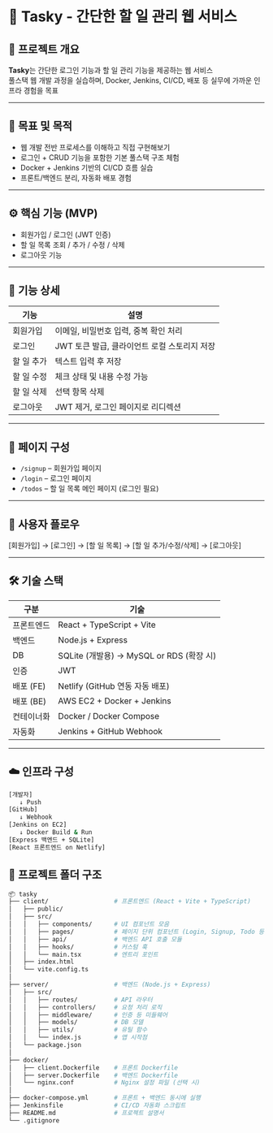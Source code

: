 # 📝 Tasky - 간단한 할 일 관리 웹 서비스

## 📌 프로젝트 개요

**Tasky**는 간단한 로그인 기능과 할 일 관리 기능을 제공하는 웹 서비스  
풀스택 웹 개발 과정을 실습하며, Docker, Jenkins, CI/CD, 배포 등 실무에 가까운 인프라 경험을 목표

---

## 🎯 목표 및 목적

- 웹 개발 전반 프로세스를 이해하고 직접 구현해보기
- 로그인 + CRUD 기능을 포함한 기본 풀스택 구조 체험
- Docker + Jenkins 기반의 CI/CD 흐름 실습
- 프론트/백엔드 분리, 자동화 배포 경험

---

## ⚙️ 핵심 기능 (MVP)

- 회원가입 / 로그인 (JWT 인증)
- 할 일 목록 조회 / 추가 / 수정 / 삭제
- 로그아웃 기능

---

## 📄 기능 상세

| 기능        | 설명                                      |
|-------------|-------------------------------------------|
| 회원가입     | 이메일, 비밀번호 입력, 중복 확인 처리         |
| 로그인       | JWT 토큰 발급, 클라이언트 로컬 스토리지 저장    |
| 할 일 추가    | 텍스트 입력 후 저장                          |
| 할 일 수정    | 체크 상태 및 내용 수정 가능                    |
| 할 일 삭제    | 선택 항목 삭제                                |
| 로그아웃     | JWT 제거, 로그인 페이지로 리디렉션             |

---

## 🧩 페이지 구성

- `/signup` – 회원가입 페이지  
- `/login` – 로그인 페이지  
- `/todos` – 할 일 목록 메인 페이지 (로그인 필요)

---

## 👤 사용자 플로우

[회원가입] → [로그인] → [할 일 목록] → [할 일 추가/수정/삭제] → [로그아웃]

---

## 🛠️ 기술 스택

| 구분         | 기술                                      |
|--------------|-------------------------------------------|
| 프론트엔드     | React + TypeScript + Vite                |
| 백엔드        | Node.js + Express                         |
| DB           | SQLite (개발용) → MySQL or RDS (확장 시)   |
| 인증         | JWT                                       |
| 배포 (FE)     | Netlify (GitHub 연동 자동 배포)            |
| 배포 (BE)     | AWS EC2 + Docker + Jenkins                |
| 컨테이너화     | Docker / Docker Compose                   |
| 자동화        | Jenkins + GitHub Webhook                  |

---

## ☁️ 인프라 구성

```bash
[개발자]
   ↓ Push
[GitHub]
   ↓ Webhook
[Jenkins on EC2]
   ↓ Docker Build & Run
[Express 백엔드 + SQLite]
[React 프론트엔드 on Netlify]
```

## 📁 프로젝트 폴더 구조

```bash
📦 tasky
├── client/                  # 프론트엔드 (React + Vite + TypeScript)
│   ├── public/
│   ├── src/
│   │   ├── components/      # UI 컴포넌트 모음
│   │   ├── pages/           # 페이지 단위 컴포넌트 (Login, Signup, Todo 등)
│   │   ├── api/             # 백엔드 API 호출 모듈
│   │   ├── hooks/           # 커스텀 훅
│   │   └── main.tsx         # 엔트리 포인트
│   ├── index.html
│   └── vite.config.ts
│
├── server/                  # 백엔드 (Node.js + Express)
│   ├── src/
│   │   ├── routes/          # API 라우터
│   │   ├── controllers/     # 요청 처리 로직
│   │   ├── middleware/      # 인증 등 미들웨어
│   │   ├── models/          # DB 모델
│   │   ├── utils/           # 유틸 함수
│   │   └── index.js         # 앱 시작점
│   └── package.json
│
├── docker/
│   ├── client.Dockerfile    # 프론트 Dockerfile
│   ├── server.Dockerfile    # 백엔드 Dockerfile
│   └── nginx.conf           # Nginx 설정 파일 (선택 시)
│
├── docker-compose.yml       # 프론트 + 백엔드 동시에 실행
├── Jenkinsfile              # CI/CD 자동화 스크립트
├── README.md                # 프로젝트 설명서
└── .gitignore
